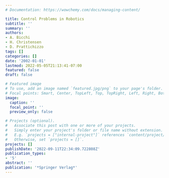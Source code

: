 ```yaml
---
# Documentation: https://wowchemy.com/docs/managing-content/

title: Control Problems in Robotics
subtitle: ''
summary: ''
authors:
- A. Bicchi
- H. Christensen
- D. Prattichizzo
tags: []
categories: []
date: '2002-01-01'
lastmod: 2022-05-05T21:13:41-07:00
featured: false
draft: false

# Featured image
# To use, add an image named `featured.jpg/png` to your page's folder.
# Focal points: Smart, Center, TopLeft, Top, TopRight, Left, Right, BottomLeft, Bottom, BottomRight.
image:
  caption: ''
  focal_point: ''
  preview_only: false

# Projects (optional).
#   Associate this post with one or more of your projects.
#   Simply enter your project's folder or file name without extension.
#   E.g. `projects = ["internal-project"]` references `content/project/deep-learning/index.md`.
#   Otherwise, set `projects = []`.
projects: []
publishDate: '2022-09-11T22:34:09.722808Z'
publication_types:
- '5'
abstract: ''
publication: '*Springer Verlag*'
---
```

